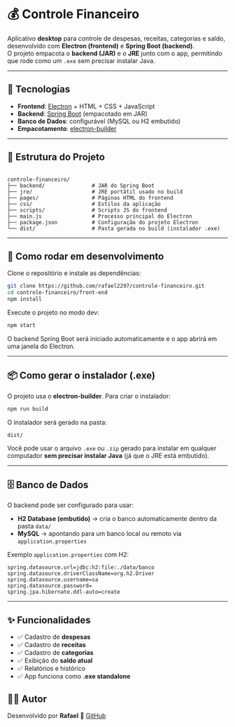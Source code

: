 
# 💰 Controle Financeiro

Aplicativo **desktop** para controle de despesas, receitas, categorias e saldo, desenvolvido com **Electron (frontend)** e **Spring Boot (backend)**.  
O projeto empacota o **backend (JAR)** e o **JRE** junto com o app, permitindo que rode como um `.exe` sem precisar instalar Java.

---

## 🚀 Tecnologias

- **Frontend**: [Electron](https://www.electronjs.org/) + HTML + CSS + JavaScript  
- **Backend**: [Spring Boot](https://spring.io/projects/spring-boot) (empacotado em JAR)  
- **Banco de Dados**: configurável (MySQL ou H2 embutido)  
- **Empacotamento**: [electron-builder](https://www.electron.build/)

---

## 📂 Estrutura do Projeto

```

controle-financeiro/
├── backend/               # JAR do Spring Boot
├── jre/                   # JRE portátil usado no build
├── pages/                 # Páginas HTML do frontend
├── css/                   # Estilos da aplicação
├── scripts/               # Scripts JS do frontend
├── main.js                # Processo principal do Electron
├── package.json           # Configuração do projeto Electron
└── dist/                  # Pasta gerada no build (instalador .exe)

````

---

## 🔧 Como rodar em desenvolvimento

Clone o repositório e instale as dependências:

```sh
git clone https://github.com/rafael2297/controle-financeiro.git
cd controle-financeiro/front-end
npm install
````

Execute o projeto no modo dev:

```sh
npm start
```

O backend Spring Boot será iniciado automaticamente e o app abrirá em uma janela do Electron.

---

## 📦 Como gerar o instalador (.exe)

O projeto usa o **electron-builder**. Para criar o instalador:

```sh
npm run build
```

O instalador será gerado na pasta:

```
dist/
```

Você pode usar o arquivo `.exe` ou `.zip` gerado para instalar em qualquer computador **sem precisar instalar Java** (já que o JRE está embutido).

---

## 🗄️ Banco de Dados

O backend pode ser configurado para usar:

* **H2 Database (embutido)** → cria o banco automaticamente dentro da pasta `data/`
* **MySQL** → apontando para um banco local ou remoto via `application.properties`

Exemplo `application.properties` com H2:

```properties
spring.datasource.url=jdbc:h2:file:./data/banco
spring.datasource.driverClassName=org.h2.Driver
spring.datasource.username=sa
spring.datasource.password=
spring.jpa.hibernate.ddl-auto=create
```

---

## ✨ Funcionalidades

* ✅ Cadastro de **despesas**
* ✅ Cadastro de **receitas**
* ✅ Cadastro de **categorias**
* ✅ Exibição do **saldo atual**
* ✅ Relatórios e histórico
* ✅ App funciona como **.exe standalone**

## 👨‍💻 Autor

Desenvolvido por **Rafael**
📌 [GitHub](https://github.com/rafael2297)




